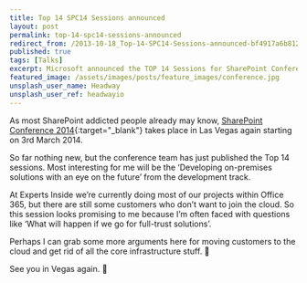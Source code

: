 ```yaml
---
title: Top 14 SPC14 Sessions announced
layout: post
permalink: top-14-spc14-sessions-announced
redirect_from: /2013-10-18_Top-14-SPC14-Sessions-announced-bf4917a6b812
published: true
tags: [Talks]
excerpt: Microsoft announced the TOP 14 Sessions for SharePoint Conference in Las Vegas. Here are my thoughts on the picks.
featured_image: /assets/images/posts/feature_images/conference.jpg
unsplash_user_name: Headway
unsplash_user_ref: headwayio
---
```


As most SharePoint addicted people already may know, [SharePoint Conference 2014](http://sharepointconference.com/){:target="_blank"} takes place in Las Vegas again starting on 3rd March 2014.

So far nothing new, but the conference team has just published the Top 14 sessions. Most interesting for me will be the ‘Developing on-premises solutions with an eye on the future’ from the development track.

At Experts Inside we’re currently doing most of our projects within Office 365, but there are still some customers who don’t want to join the cloud. So this session looks promising to me because I’m often faced with questions like ‘What will happen if we go for full-trust solutions’.

Perhaps I can grab some more arguments here for moving customers to the cloud and get rid of all the core infrastructure stuff. 🙂

See you in Vegas again. 🙂


